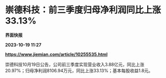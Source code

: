 # 崇德科技：前三季度归母净利润同比上涨33.13%
**界面快报**

**2023-10-19 11:27**

**https://www.jiemian.com/article/10255535.html**

崇德科技10月19日公告，公司前三季度实现营业收入3.88亿元，同比上涨20.97%；归母净利润8106.94万元，同比上涨33.13%；基本每股收益1.8元。